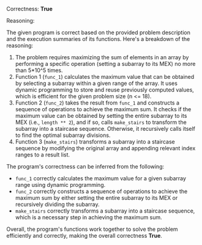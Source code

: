 Correctness: **True**

Reasoning:

The given program is correct based on the provided problem description and the execution summaries of its functions. Here's a breakdown of the reasoning:

1. The problem requires maximizing the sum of elements in an array by performing a specific operation (setting a subarray to its MEX) no more than 5*10^5 times.
2. Function 1 (`func_1`) calculates the maximum value that can be obtained by selecting a subarray within a given range of the array. It uses dynamic programming to store and reuse previously computed values, which is efficient for the given problem size (n <= 18).
3. Function 2 (`func_2`) takes the result from `func_1` and constructs a sequence of operations to achieve the maximum sum. It checks if the maximum value can be obtained by setting the entire subarray to its MEX (i.e., `length ** 2`), and if so, calls `make_stairs` to transform the subarray into a staircase sequence. Otherwise, it recursively calls itself to find the optimal subarray divisions.
4. Function 3 (`make_stairs`) transforms a subarray into a staircase sequence by modifying the original array and appending relevant index ranges to a result list.

The program's correctness can be inferred from the following:

* `func_1` correctly calculates the maximum value for a given subarray range using dynamic programming.
* `func_2` correctly constructs a sequence of operations to achieve the maximum sum by either setting the entire subarray to its MEX or recursively dividing the subarray.
* `make_stairs` correctly transforms a subarray into a staircase sequence, which is a necessary step in achieving the maximum sum.

Overall, the program's functions work together to solve the problem efficiently and correctly, making the overall correctness **True**.